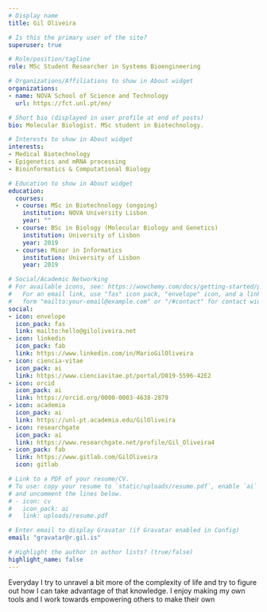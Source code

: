 ```yaml
---
# Display name
title: Gil Oliveira

# Is this the primary user of the site?
superuser: true

# Role/position/tagline
role: MSc Student Researcher in Systems Bioengineering

# Organizations/Affiliations to show in About widget
organizations:
- name: NOVA School of Science and Technology
  url: https://fct.unl.pt/en/

# Short bio (displayed in user profile at end of posts)
bio: Molecular Biologist. MSc student in Biotechnology.

# Interests to show in About widget
interests:
- Medical Biotechnology
- Epigenetics and mRNA processing
- Bioinformatics & Computational Biology

# Education to show in About widget
education:
  courses:
  - course: MSc in Biotechnology (ongoing)
    institution: NOVA University Lisbon
    year: ""
  - course: BSc in Biology (Molecular Biology and Genetics)
    institution: University of Lisbon
    year: 2019
  - course: Minor in Informatics
    institution: University of Lisbon
    year: 2019

# Social/Academic Networking
# For available icons, see: https://wowchemy.com/docs/getting-started/page-builder/#icons
#   For an email link, use "fas" icon pack, "envelope" icon, and a link in the
#   form "mailto:your-email@example.com" or "/#contact" for contact widget.
social:
- icon: envelope
  icon_pack: fas
  link: mailto:hello@giloliveira.net
- icon: linkedin
  icon_pack: fab
  link: https://www.linkedin.com/in/MarioGilOliveira
- icon: ciencia-vitae
  icon_pack: ai
  link: https://www.cienciavitae.pt/portal/D019-5596-42E2
- icon: orcid
  icon_pack: ai
  link: https://orcid.org/0000-0003-4638-2879
- icon: academia
  icon_pack: ai
  link: https://unl-pt.academia.edu/GilOliveira
- icon: researchgate
  icon_pack: ai
  link: https://www.researchgate.net/profile/Gil_Oliveira4
- icon_pack: fab
  link: https://www.gitlab.com/GilOliveira
  icon: gitlab

# Link to a PDF of your resume/CV.
# To use: copy your resume to `static/uploads/resume.pdf`, enable `ai` icons in `params.toml`, 
# and uncomment the lines below.
# - icon: cv
#   icon_pack: ai
#   link: uploads/resume.pdf

# Enter email to display Gravatar (if Gravatar enabled in Config)
email: "gravatar@r.gil.is"

# Highlight the author in author lists? (true/false)
highlight_name: false
---
```


Everyday I try to unravel a bit more of the complexity of life and try to figure out how I can take advantage of that knowledge. I enjoy making my own tools and I work towards empowering others to make their own 

<!-- {{< icon name="download" pack="fas" >}} Download my {{< staticref "uploads/demo_resume.pdf" "newtab" >}}resumé{{< /staticref >}}. -->
